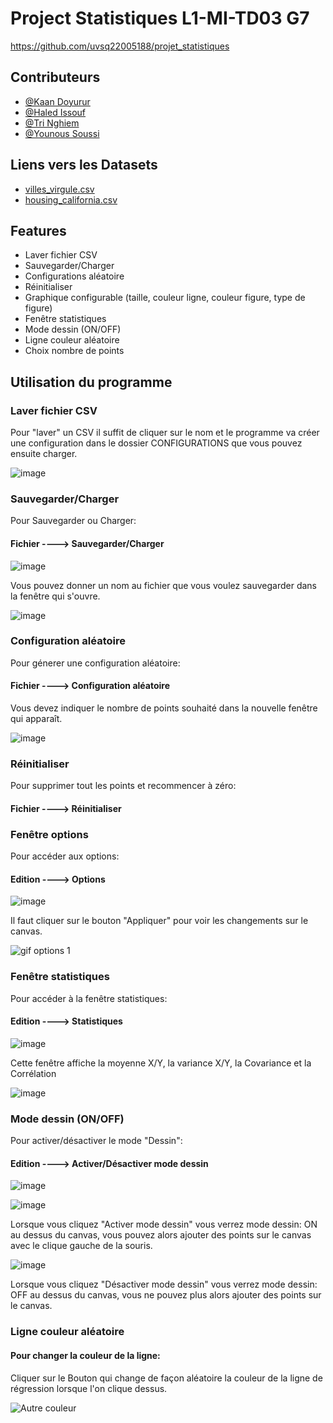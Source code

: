 
# Project Statistiques L1-MI-TD03 G7

https://github.com/uvsq22005188/projet_statistiques


## Contributeurs

- [@Kaan Doyurur](https://www.github.com/uvsq22005188)
- [@Haled Issouf](https://www.github.com/)
- [@Tri Nghiem](https://github.com/Treee07)
- [@Younous Soussi](https://github.com/ysoussi08)


## Liens vers les Datasets

 - [villes_virgule.csv](https://moodle.uvsq.fr/moodle2022/mod/resource/view.php?id=55489)
 - [housing_california.csv](https://www.kaggle.com/datasets/camnugent/california-housing-prices)
 

## Features

- Laver fichier CSV
- Sauvegarder/Charger
- Configurations aléatoire
- Réinitialiser
- Graphique configurable (taille, couleur ligne, couleur figure, type de figure)
- Fenêtre statistiques
- Mode dessin (ON/OFF)
- Ligne couleur aléatoire
- Choix nombre de points



## Utilisation du programme

### Laver fichier CSV
Pour "laver" un CSV il suffit de cliquer sur le nom et le programme va créer une configuration dans le dossier CONFIGURATIONS que vous pouvez ensuite charger.

![image](https://user-images.githubusercontent.com/71555245/162650340-b73834b8-64ea-4d38-890f-21768d671a85.png)

### Sauvegarder/Charger
Pour Sauvegarder ou Charger: 
#### Fichier ----> Sauvegarder/Charger

![image](https://user-images.githubusercontent.com/71555245/162649635-c548b079-928d-426d-865b-1bcfdcb0de7e.png)

Vous pouvez donner un nom au fichier que vous voulez sauvegarder dans la fenêtre qui s'ouvre.


![image](https://user-images.githubusercontent.com/71555245/162653485-e716897f-a538-40bc-b48f-39a1afc63a58.png)

### Configuration aléatoire
Pour génerer une configuration aléatoire:
#### Fichier ----> Configuration aléatoire

Vous devez indiquer le nombre de points souhaité dans la nouvelle fenêtre qui apparaît.

![image](https://user-images.githubusercontent.com/71555245/167167335-0c19f2cc-e330-4bd6-a770-8856673a86e4.png)


### Réinitialiser

Pour supprimer tout les points et recommencer à zéro:
#### Fichier ----> Réinitialiser


### Fenêtre options
Pour accéder aux options:
#### Edition ----> Options
![image](https://user-images.githubusercontent.com/71555245/162651551-0f689f69-30bf-4688-804c-d6714e77f737.png)

Il faut cliquer sur le bouton "Appliquer" pour voir les changements sur le canvas.

![gif options 1](https://user-images.githubusercontent.com/71555245/162650821-3ded4883-577e-4caf-a0a0-e8fde6b42710.gif)

### Fenêtre statistiques

Pour accéder à la fenêtre statistiques:
#### Edition ----> Statistiques 

![image](https://user-images.githubusercontent.com/71555245/162651599-94e8aa8b-7cb5-451b-94ee-8de4391f4771.png)

Cette fenêtre affiche la moyenne X/Y, la variance X/Y, la Covariance et la Corrélation 

![image](https://user-images.githubusercontent.com/71555245/162650462-899463cf-2b6c-45dd-bcb1-2fda018bdc81.png)
### Mode dessin (ON/OFF)
Pour activer/désactiver le mode "Dessin":
#### Edition ----> Activer/Désactiver mode dessin

![image](https://user-images.githubusercontent.com/71555245/162649699-11606dce-c95b-475b-bf76-28abd1627b48.png)

![image](https://user-images.githubusercontent.com/71555245/162649837-432aa80d-b217-4674-9f35-26e09a44daf1.png)

Lorsque vous cliquez "Activer mode dessin" vous verrez mode dessin: ON au dessus du canvas, vous pouvez alors ajouter des points sur le canvas avec le clique gauche de la souris.

![image](https://user-images.githubusercontent.com/71555245/162649792-0366787f-37fc-4c70-b7d2-add6e555317d.png)

Lorsque vous cliquez "Désactiver mode dessin" vous verrez mode dessin: OFF au dessus du canvas, vous ne pouvez plus alors ajouter des points sur le canvas.

### Ligne couleur aléatoire
#### Pour changer la couleur de la ligne: 
Cliquer sur le Bouton qui change de façon aléatoire la couleur de la ligne de régression lorsque l'on clique dessus.

![Autre couleur](https://user-images.githubusercontent.com/71555245/162651775-9a724860-4421-4337-8672-736168c1717c.gif)
